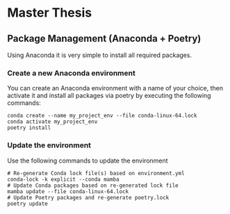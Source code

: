 # Master Thesis

## Package Management (Anaconda + Poetry)

Using Anaconda it is very simple to install all required packages. 

### Create a new Anaconda environment
You can create an Anaconda environment with a name of your choice, then activate it and install all packages via poetry by executing the following commands:

```
conda create --name my_project_env --file conda-linux-64.lock
conda activate my_project_env
poetry install
```

### Update the environment
Use the following commands to update the environment
```
# Re-generate Conda lock file(s) based on environment.yml
conda-lock -k explicit --conda mamba
# Update Conda packages based on re-generated lock file
mamba update --file conda-linux-64.lock
# Update Poetry packages and re-generate poetry.lock
poetry update
```
